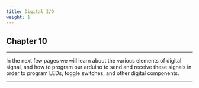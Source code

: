```yaml
---
title: Digital I/O
weight: 1
---
```


## Chapter 10

---

In the next few pages we will learn about the various elements of digital signal, and how to program our arduino to send and receive these signals in order to program LEDs, toggle switches, and other digital components.

---
